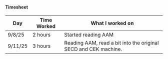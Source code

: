 #### Timesheet 

| Day | Time Worked | What I worked on | 
| --- | ----------- | ---------------- | 
| 9/8/25 | 2 hours | Started reading AAM | 
| 9/11/25 | 3 hours | Reading AAM, read a bit into the original SECD and CEK machine. 